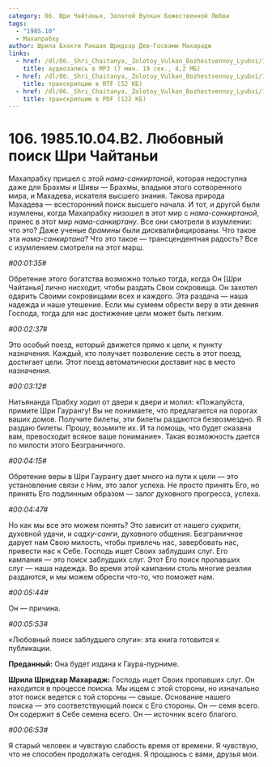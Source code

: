 ```yaml
---
category: 06. Шри Чайтанья, Золотой Вулкан Божественной Любви
tags:
  - "1985.10"
  - Махапрабху
author: Шрила Бхакти Ракшак Шридхар Дев-Госвами Махарадж
links:
  - href: /dl/06._Shri_Chaitanya,_Zolotoy_Vulkan_Bozhestvennoy_Lyubvi/106_1985.10.04.B2_SridharMj_Lyubovniy_poisk_Shri_Chaitani.mp3
    title: аудиозапись в MP3 (7 мин. 19 сек., 4,2 МБ)
  - href: /dl/06._Shri_Chaitanya,_Zolotoy_Vulkan_Bozhestvennoy_Lyubvi/106_1985.10.04.B2_SridharMj_Lyubovniy_poisk_Shri_Chaitani.rtf
    title: транскрипцию в RTF (52 КБ)
  - href: /dl/06._Shri_Chaitanya,_Zolotoy_Vulkan_Bozhestvennoy_Lyubvi/106_1985.10.04.B2_SridharMj_Lyubovniy_poisk_Shri_Chaitani.pdf
    title: транскрипцию в PDF (122 КБ)
---
```


# 106. 1985.10.04.B2. Любовный поиск Шри Чайтаньи

Махапрабху пришел с этой *нама-санкиртаной*, которая недоступна даже для Брахмы и Шивы — Брахмы, владыки этого сотворенного мира, и Махадева, искателя высшего знания. Такова природа Махадева — всесторонний поиск высшего начала. И тот, и другой были изумлены, когда Махапрабху низошел в этот мир с *нама-санкиртаной*, принес в этот мир *нама-санкиртану*. Все они смотрели в изумлении: что это? Даже ученые *брамины* были дисквалифицированы. Что такое эта *нама-санкиртана*? Что это такое — трансцендентная радость? Все с изумлением смотрели на этот марш.

*#00:01:35#*

Обретение этого богатства возможно только тогда, когда Он [Шри Чайтанья] лично нисходит, чтобы раздать Свои сокровища. Он захотел одарить Своими сокровищами всех и каждого. Эта раздача — наша надежда и наше утешение. Если мы сумеем обрести веру в эти деяния Господа, тогда для нас достижение цели может быть легким.

*#00:02:37#*

Это особый поезд, который движется прямо к цели, к пункту назначения. Каждый, кто получает позволение сесть в этот поезд, достигает цели. Этот поезд автоматически доставит нас в место назначения.

*#00:03:12#*

Нитьянанда Прабху ходил от двери к двери и молил: «Пожалуйста, примите Шри Гаурангу! Вы не понимаете, что предлагается на порогах ваших домов. Получите билеты, эти билеты раздаются безвозмездно. Я раздаю билеты. Прошу, возьмите их. И та помощь, что будет оказана вам, превосходит всякое ваше понимание». Такая возможность дается по милости этого Безграничного.

*#00:04:15#*

Обретение веры в Шри Гаурангу дает много на пути к цели — это установление связи с Ним, это залог успеха. Не просто принять Его, но принять Его подлинным образом — залог духовного прогресса, успеха.

*#00:04:47#*

Но как мы все это можем понять? Это зависит от нашего *сукрити*, духовной удачи, и *садху-санги*, духовного общения. Безграничное дарует нам Свою милость, чтобы привлечь нас, завербовать нас, привести нас к Себе. Господь ищет Своих заблудших слуг. Его кампания — это поиск заблудших слуг. Этот Его поиск пропавших слуг — наша надежда. Во время этой кампании столь многие реалии раздаются, и мы можем обрести что-то, что поможет нам.

*#00:05:44#*

Он — причина.

*#00:05:53#*

«Любовный поиск заблудшего слуги»: эта книга готовится к публикации.

**Преданный:** Она будет издана к Гаура-пурниме.

**Шрила Шридхар Махарадж:** Господь ищет Своих пропавших слуг. Он находится в процессе поиска. Мы ищем с этой стороны, но изначально этот поиск ведется с той стороны — свыше. Основание нашего поиска — это соответствующий поиск с Его стороны. Он — семя всего. Он содержит в Себе семена всего. Он — источник всего благого.

*#00:06:53#*

Я старый человек и чувствую слабость время от времени. Я чувствую, что не способен продолжать сегодня. Я прощаюсь с вами, друзья мои.

